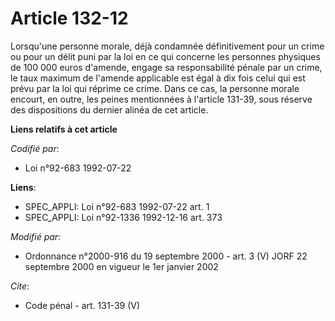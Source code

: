 # Article 132-12

Lorsqu'une personne morale, déjà condamnée définitivement pour un crime ou pour un délit puni par la loi en ce qui concerne
les personnes physiques de 100 000 euros d'amende, engage sa responsabilité pénale par un crime, le taux maximum de l'amende
applicable est égal à dix fois celui qui est prévu par la loi qui réprime ce crime. Dans ce cas, la personne morale encourt,
en outre, les peines mentionnées à l'article 131-39, sous réserve des dispositions du dernier alinéa de cet article.

**Liens relatifs à cet article**

_Codifié par_:

  - Loi n°92-683 1992-07-22

**Liens**:

  - SPEC_APPLI: Loi n°92-683 1992-07-22 art. 1
  - SPEC_APPLI: Loi n°92-1336 1992-12-16 art. 373

_Modifié par_:

  - Ordonnance n°2000-916 du 19 septembre 2000 - art. 3 (V) JORF 22 septembre 2000 en vigueur le 1er janvier 2002

_Cite_:

  - Code pénal - art. 131-39 (V)
